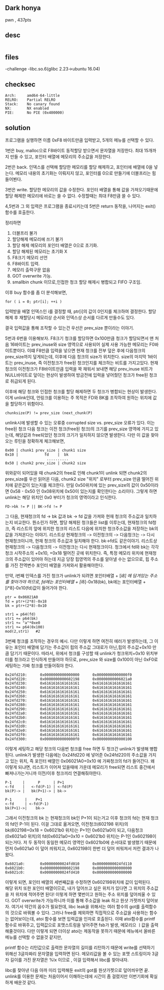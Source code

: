 Dark honya
---------------
pwn , 437pts

desc 
---------------
```
```

files 
---------------
-challenge 
-libc.so.6(glibc 2.23->ubuntu 16.04)


checksec 
---------------
    Arch:     amd64-64-little
    RELRO:    Partial RELRO
    Stack:    No canary found
    NX:       NX enabled
    PIE:      No PIE (0x400000)



solution 
---------------
프로그램을 실행하면 이름 0xF8 바이트만큼 입력받고, 5개의 메뉴를 선택할 수 있다. 

1번은 buy, malloc으로 F8바이트 동적할당 받으면서 문자열을 저장한다. 
최대 15개까지 만들 수 있고, 포인터 배열에 메모리의 주소값을 저장한다. 

2번은 back. 인덱스를 선택해 할당한 메모리를 할당 해제하고, 포인터에 배열에 0을 넣는다. 
메모리 내용의 초기화는 이뤄지지 않고, 포인터를 0으로 만들기에 더블프리는 힘들어뵌다. 

3번은 write. 할당한 메모리의 값을 수정한다. 포인터 배열을 통해 값을 가져오기때문에
할당 해제한 메모리에 바로는 쓸 수 없다. 
수정할때는 최대 F8만큼 쓸 수 있다. 

4,5번과 그 외 입력은 프로그램을 종료시키는데 5번은 return 동작을, 
나머지는 exit()함수를 호출한다. 

정리하면 
1. 더블프리 불가
2. 할당해제 메모리에 쓰기 불가
3. 할당 해제 메모리의 포인터 배열은 0으로 초기화. 
4. 할당 해제된 메모리는 초기화 X
5. F8크기 메모리 선언
6. F8바이트 입력. 
7. 메모리 출력구문 없음
8. GOT overwrite 가능. 
9. smallbin chunk 이므로,인접한 청크 할당 해제시 병합되고 FIFO 구조임.

이후 buy 함수를 좀 더 분석해보면, 

```
for ( i = 0; ptr[i]; ++i )
```
입력받을 배열 인덱스인 i를 결정할 때, ptr[i]의 값이 0인지를 체크하여 결정한다.
할당 해제 후 재할당시 메모리상 순서와 인덱스상 순서를 다르게 만들수도 있다.

결국 입력값을 통해 조작할 수 있는건 우선은 prev_size 뿐이라는 이야기.

5번과 6번을 이용해보자. F8크기 청크를 할당하면 0x100만큼 청크가 할당되면서 
맨 처음 16바이트는 prev_inuse와 size 영역으로 사용되어 실제 사용 가능한 메모리는 F0바이트뿐이다.
이떄 F8만큼 입력을 넣으면 현재 청크를 전부 덮은 후에 다음청크의 prev_size까지 덮게되는데, 이후에 다음 청크의 size가 위치한다.
size의 마지막 1바이트는 prev_inuse, 즉 이전청크가 free된 청크인지를 체크하는  비트를 가지고있다. 
현재 청크의 이전청크가 F8바이트만큼 입력을 꽉 채워서 보내면 해당 prev_inuse 비트가 NULL바이트로 덮이는 현상이 발생하여
방금전에 입력을 넣어줬던 청크가 free된 청크로 취급되게 된다.

이후에 해당 청크와 인접한 청크를 할당 해제하면 두 청크가 병합되는 현상이 발생한다.
이게 unlink인데, 언링크를 이용하는 주 목적은 FD와 BK를 조작하여 원하는 위치에 값을 할당하기 위함이다. 

```
chunksize(P) != prev_size (next_chunk(P)
```
unlink시에 발생할 수 있는 오류중 corrupted size vs. prev_size 오류가 있다.
이는 free된 청크 다음 청크는 이전 청크(free된 청크)의 크기를 prev_size 영역에 가지고 있는데,
해당값과 free되었던 청크의 크기가 일치하지 않으면 발생한다. 
다만 이 값을 찾아오는 루틴을 정확하게 체크해보면, 
```
0x00 | chunk1 prev_size | chunk1 size 
0x10 |            fd    |  bk
                   ..........
0x50 | chunk2 prev_size | chunk2 size
```
위와같이 되어있을 때 chunk2의 free로 인해 chunk1이 unlink 되면 chunk2의 prev_size를 우선 읽어온 다음,
chunk2 size "위치" 로부터 prev_size 만큼 떨어진 위치에 같은값이 있는지를 체크한다. 
만일 0x50위치에 있는 prev_size의 값이 0x50이라면 0x58 - 0x50 인 0x08위치에 0x50이 있는지를 확인한다는 소리이다.
그렇게 하면 unlink는 해당 위치인 0x0 부터가 청크의 영역이라고 인식한다. 

```
FD->bk != P || BK->fd != P
```

그 다음, 현재청크의 fd -> bk 값과 bk -> fd 값을 가져와 현재 청크의 주소값과 일치하는지 비교한다.
뭔소린가 하면, 할당 해제된 청크들은 list를 이루는데, 
현재청크의 fd청크, 즉 리스트의 앞에 위치한 청크의 리스트 다음에 위치한 청크주소값을 저장하는 bk의 값을 가져온다는 이야기.
리스트상 현재청크의 -> 이전청크의 -> 다음청크는 -> 다시 현재청크이니까, 현재 청크의 주소값과 일치해야 한다.
bk->fd도 같은이야기. 리스트상 현재청크의 -> 다음청크의 -> 이전청크는 다시 현재청크이다. 
청크에서 fd와 bk는 각각 청크 시작주소의 +0x10, +0x18 떨어진 곳에 위치한다. 
즉, 특정 메모리 위치에 현재청크의 주소값이 있어야 하는데 지금 당장 힙영역의 주소를 알아낼 수는 없으므로,
힙 주소를 가진 전역변수 포인터 배열을 가져와서 활용해야한다. 

만약, i번째 인덱스를 가진 청크가 unlink가 되려면 포인터배열 + [i*8] 에 담겨있는 주소를 찾아가야 하므로,
fd에는 포인터배열 + [i*8]-0x18(bk), bk에는 포인터배열 + [i*8]-0x10(fd)값이 들어가야 한다. 
```
ptr = 0x06021A0
fd = ptr+(2*8)-0x18
bk = ptr+(2*8)-0x10

str1 = p64(fd)
str1 += p64(bk)
str1 += "a"*0xe0
str1 += p64(0x100)
mod(2,str1)   #2
```
3번째 청크를 조작하는 경우의 예시. 
다만 이렇게 하면 여전히 에러가 발생하는데, 그 이유는 포인터 배열에 담기는 주소값이 힙의 주소값 그대로가 아닌,힙의 주소값+0x10 만큼 담기기 때문이다. 
따라서, 위에서 청크를 구성할 때 unlink가 청크위치+0x10 위치부터를 청크라고 인식하게 만들어야 하므로,
prev_size 와 size를 0x100이 아닌 0xF0로 세팅하는 가짜 청크를 만들어줘야 한다. 
```
0x24fd210:      0x0000000000000000      0x00000000000000f0
0x24fd220:      0x0000000000602198      0x00000000006021a0
0x24fd230:      0x6161616161616161      0x6161616161616161
0x24fd240:      0x6161616161616161      0x6161616161616161
0x24fd250:      0x6161616161616161      0x6161616161616161
0x24fd260:      0x6161616161616161      0x6161616161616161
0x24fd270:      0x6161616161616161      0x6161616161616161
0x24fd280:      0x6161616161616161      0x6161616161616161
0x24fd290:      0x6161616161616161      0x6161616161616161
0x24fd2a0:      0x6161616161616161      0x6161616161616161
0x24fd2b0:      0x6161616161616161      0x6161616161616161
0x24fd2c0:      0x6161616161616161      0x6161616161616161
0x24fd2d0:      0x6161616161616161      0x6161616161616161
0x24fd2e0:      0x6161616161616161      0x6161616161616161
0x24fd2f0:      0x6161616161616161      0x6161616161616161
0x24fd300:      0x00000000000000f0      0x0000000000000100
```
이렇게 세팅하고 해당 청크의 다음번 청크를 free 하면 두 청크간 unlink가 발생해 병합된다. 
unlink가 발생한 다음에는 0x24fd220 에 넣어준 0x24fd220의 주소값을 가지고 있는 위치, 즉 포인터 배열인 0x06021A0+0x10 에 가짜청크의 fd가 들어간다. 
왜 이렇게 되냐면, 리스트가 이어져 있을때에 가운데 메모리가 free되면 리스트 중간에서 빠져나가는거니까 이전/이후 청크끼리 연결해줘야한다. 
```
P-1 	|      P      |	P+1
<-fd	|   <-fd(P-1) |	<-fd(P)
bk(P)-> |	bk(P+1)-> |	bk->

P-1      |    P+1
<-fd     | <-fd(P-1)      
bk(P+1)->|    bk->
```
그래서 이전청크의 bk 는 현재청크의 bk인 P+1이 되는거고 이후 청크의 fd는 현재 청크의 fd인 P-1이 된다. 
이걸 그대로 옮겨오면, 이전청크(602198 위치)의 bk(602198+0x18 = 0x6021b0 위치)는 P+1인 0x6021a0이 되고,
다음청크(0x6021a0 위치)의 fd(0x6021a0+0x10 = 0x6021b0 위치)는 P-1인 0x602198이 되는거다. 
저 두 동작이 동일한 메모리 영역인 0x6021b0에 순서대로 발생했기 때문에 먼저 0x6021a0 이 덮어 씌워지고, 0x602198이 한번 더 덮어 씌워져서 저런 결과가 나왔다. 
```
0x6021a0:       0x00000000024fd010      0x00000000024fd110
0x6021b0:       0x0000000000602198      0x0000000000000000
0x6021c0:       0x00000000024fd410      0x0000000000000000
```
이렇게 되면, 포인터 배열의 세번째값을 수정하면 0x602198위치에 값이 입력된다.  
해당 위치 또한 포인터 배열이므로, 내가 덮어쓰고 싶은 위치가 있다면 그 위치의 주소값을 저 위치에 적어주면 된다! 
이렇게 하면 몇번이고 원하는 주소 위치를 덮어씌울 수 있다. 
GOT overwrite가 가능하니까 이를 통해 주소값을 leak 하고 원샷 가젯까지 덮어보자. 
여기서 약간의 꼼수가 필요한데, libc leak을 위해서는 여러 함수의 got를 출력함수의 것으로 바꿔볼 수 있다. 
그러나 free를 제외하면 직접적으로 주소값을 사용하는 함수는 없어보이는데, atoi 함수를 보면 입력값을 인자로 호출된다.
이때 atoi함수를 printf 함수로 바꿔주고, 입력값으로 포맷스트링을 넣어주면 fsb가 발생, 메모리으 ㅣ값을 출력해줄것이다.
다만 이렇게 되면 더이상 atoi는 제동작을 못하기 때문에 메뉴에서 올바른 메뉴를 선택할 수 없을것 같지만,

printf 함수는 리턴값으로 출력한 문자열의 길이를 리턴하기 때문에 write를 선택하기 위해선 3글자짜리 문자열을 입력하면 된다.
메모리값을 볼 수 있는 포맷 스트링이자 3글자 길이를 가진 문자열은 %lx 이므로 , 이걸 입력해서 libc를 찾아내자.

libc를 찾아낸 다음 아까 미리 입력해둔 exit의 got를 원샷가젯으로 덮어씌우면 끝. 
unlink를 이용한 문제는 처음이어서 이해하는데에 시간이 좀 걸렸지만 이번기회에 확실하게 배운것 같다. 










